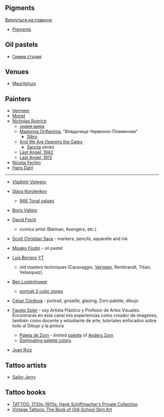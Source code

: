 ## Pigments

[Вернуться на главную](/)

* [Pigments](/art/pigments)

## Oil pastels

* [Гамма студия](/art/pastels/gamma.md)

## Venues

* [Mauritshuis](/art/mauritshuis)

## Painters

* [Vermeer](/art/vermeer)
* [Monet](/art/monet)
* [Nicholas Roerich](https://en.wikipedia.org/wiki/Nicholas_Roerich)
    - [знамя мира](https://en.wikipedia.org/wiki/Banner_of_Peace)
    - [Madonna Oriflamma](https://en.wikipedia.org/wiki/Banner_of_Peace#/media/File:Madonna_Oriflamma.jpg), "Владычица Червонно-Пламенная"
        - [Sibro](https://sibro.ru/photo/roerich-shewwholeads/n-k-rerikh-madonna-oriflamma/)
    - [And We Are Opening the Gates](https://en.wikipedia.org/wiki/File:N._Roerich_-_And_We_are_Opening_the_Gates._From_the_%C2%ABSancta%C2%BB_Series_-_Google_Art_Project.jpg)
        - [Sancta](https://www.roerich.ee/galnew/gallery.php?gallery=NR&lang=eng&cat=series&value=Sancta) series
    - [Last Angel, 1942](https://sibro.ru/photo/roerich-prorochestva/n-k-rerikh-angel-posledniy-1942/)
    - [Last Angel, 1912](https://sibro.ru/photo/roerich-prorochestva/n-k-rerikh-angel-posledniy-1912/)
* [Nicolai Fechin](https://en.wikipedia.org/wiki/Nicolai_Fechin)
* [Hans Dahl](https://dzen.ru/a/XKIYgsJmIQCzEvf8)

***

* [Vladimir Volegov](https://www.youtube.com/@artvolegov)
* [Slava Korolenkov](https://www.youtube.com/c/SlavaKorolenkov)
    - [946 Tonal values](https://www.youtube.com/watch?v=EjZzO91Kq3w&list=PL9i8gCjOjwezGabhyTZFbPeQL88HnFLza&index=2)
* [Boris Vallejo](https://www.borisjulie.com/)

* [David Finch](https://ru.wikipedia.org/wiki/%D0%A4%D0%B8%D0%BD%D1%87,_%D0%94%D1%8D%D0%B2%D0%B8%D0%B4)
    - comics artist (Batman, Avengers, etc.)

* [Scott Christian Sava](https://www.ssavaart.com/) - markers, pencils, aquarelle and ink
* [Misako Flodin](https://www.eydear.com/) - oil pastel
* [Luis Borrero](http://luisborreroart.com/) [YT](https://www.youtube.com/@LuisBorreroVisualArtist)
    - old masters techniques (Caravaggio, [Vermeer](https://www.atelierschoolonline.com/virtual-classroom), Rembrandt, Titian, Velasquez)

* [Ben Lustenhower](https://www.youtube.com/watch?v=rBzGzmqNl1c&list=PLTFuurONjrRrfJ8HTlxTIXtF2H8VRiYUn)
    - [portrait 3 color zones](https://www.youtube.com/watch?v=Sxce77G4C_A&list=PL9i8gCjOjwezGabhyTZFbPeQL88HnFLza)
* [César Córdova](https://www.youtube.com/@CesarCordova) - portrait, grisaille, glazing, Zorn palette, dibujo
* [Fausto Soler](https://www.youtube.com/@faustosoler/videos) - soy Artista Plástico y Profesor de Artes Visuales. Encontrarás en este canal mis experiencias como creador de imágenes, también como docente y estudiante de arte, tutoriales enfocados sobre todo al Dibujo y la pintura
    - [Paleta de Zorn](https://www.youtube.com/watch?v=yTepMTpW3CY) - limited [palette](https://www.ttamayo.com/2019/11/la-paleta-limitada-de-zorn/) of [Anders Zorn](https://ru.wikipedia.org/wiki/%D0%A6%D0%BE%D1%80%D0%BD,_%D0%90%D0%BD%D0%B4%D0%B5%D1%80%D1%81)
    - [Dominating palette colors](https://www.youtube.com/watch?v=iDEsoaC51gU&list=PLlDPksSWJLP3xqWgtSb1VZdgdiETil9_z)

* [Jvan Rviz](https://www.instagram.com/jvan_rviz/)

## Tattoo artists

* [Sailor Jerry](https://sailorjerry.com/en/tattoos/)

## Tattoo books

* [TATTOO. 1730s-1970s. Henk Schiffmacher’s Private Collection](https://www.taschen.com/de/books/popculture/01175/tattoo-1730s-1970s-henk-schiffmacher-s-private-collection)
* [Vintage Tattoos: The Book of Old-School Skin Art](https://www.amazon.com/Vintage-Tattoos-Book-Old-School-Skin/dp/0789318245)
